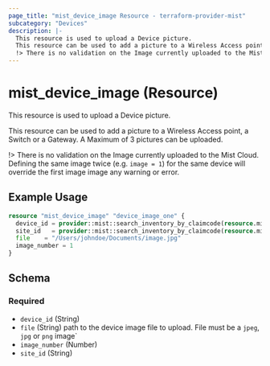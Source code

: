 ```yaml
---
page_title: "mist_device_image Resource - terraform-provider-mist"
subcategory: "Devices"
description: |-
  This resource is used to upload a Device picture.
  This resource can be used to add a picture to a Wireless Access point, a Switch or a Gateway. A Maximum of 3 pictures can be uploaded.
  !> There is no validation on the Image currently uploaded to the Mist Cloud. Defining the same image twice (e.g. image = 1) for the same device will override the first image image any warning or error.
---
```


# mist_device_image (Resource)

This resource is used to upload a Device picture.

This resource can be used to add a picture to a Wireless Access point, a Switch or a Gateway. A Maximum of 3 pictures can be uploaded.

!> There is no validation on the Image currently uploaded to the Mist Cloud. Defining the same image twice (e.g. `image = 1`) for the same device will override the first image image any warning or error.


## Example Usage

```terraform
resource "mist_device_image" "device_image_one" {
  device_id = provider::mist::search_inventory_by_claimcode(resource.mist_org_inventory.inventory, "CPKL2EXXXXXXXXX").id
  site_id   = provider::mist::search_inventory_by_claimcode(resource.mist_org_inventory.inventory, "CPKL2EXXXXXXXXX").site_id
  file    = "/Users/johndoe/Documents/image.jpg"
  image_number = 1
}
```

<!-- schema generated by tfplugindocs -->
## Schema

### Required

- `device_id` (String)
- `file` (String) path to the device image file to upload. File must be a `jpeg`, `jpg` or `png` image`
- `image_number` (Number)
- `site_id` (String)


